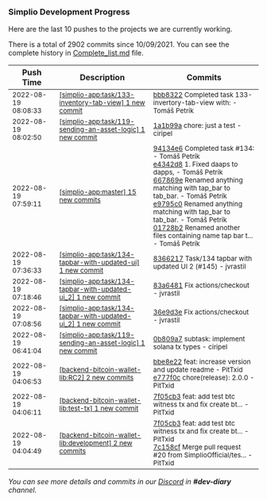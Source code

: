 
### Simplio Development Progress

Here are the last 10 pushes to the projects we are currently working.

There is a total of 2902 commits since 10/09/2021. You can see the complete history in
 [Complete_list.md](Complete_list.md) file.

| Push Time | Description | Commits |
| --- | --- | --- |
| <sub>2022-08-19 08:08:33</sub> | <sub>[[simplio-app:task/133\-inventory\-tab\-view] 1 new commit](https://github.com/SimplioOfficial/simplio-app/commit/bbb8322c59184a3373d3eab6cc4639398db0839f)</sub> | <sub>[bbb8322](https://github.com/SimplioOfficial/simplio-app/commit/bbb8322c59184a3373d3eab6cc4639398db0839f) Completed task 133-invertory-tab-view with: - Tomáš Petrík</sub> |
| <sub>2022-08-19 08:02:50</sub> | <sub>[[simplio-app:task/119\-sending\-an\-asset\-logic] 1 new commit](https://github.com/SimplioOfficial/simplio-app/commit/1a1b99a173dd435bc6b3eb36926ea4ca7aa36234)</sub> | <sub>[1a1b99a](https://github.com/SimplioOfficial/simplio-app/commit/1a1b99a173dd435bc6b3eb36926ea4ca7aa36234) chore: just a test - ciripel</sub> |
| <sub>2022-08-19 07:59:11</sub> | <sub>[[simplio-app:master] 15 new commits](https://github.com/SimplioOfficial/simplio-app/compare/43914939ca6f...4c3661ffbcb9)</sub> | <sub>[94134e6](https://github.com/SimplioOfficial/simplio-app/commit/94134e647c3ff66983a475e1efab9320b46a6f13) Completed task #134: - Tomáš Petrík<br>[e4342d8](https://github.com/SimplioOfficial/simplio-app/commit/e4342d899da7c26e6832b4cbbb80f2ac6999ab2a) 1. Fixed daaps to dapps, - Tomáš Petrík<br>[667869e](https://github.com/SimplioOfficial/simplio-app/commit/667869e1d1ed03519eb8f5e20a496c0e48388784) Renamed anything matching with tap_bar to tab_bar. - Tomáš Petrík<br>[e9795c0](https://github.com/SimplioOfficial/simplio-app/commit/e9795c0bc0fb170710a2a4fd4ac582c944ee247a) Renamed anything matching with tap_bar to tab_bar. - Tomáš Petrík<br>[01728b2](https://github.com/SimplioOfficial/simplio-app/commit/01728b280092bed6e2d0136f70caea0fd7da106b) Renamed another files containing name tap bar t... - Tomáš Petrík</sub> |
| <sub>2022-08-19 07:36:33</sub> | <sub>[[simplio-app:task/134\-tapbar\-with\-updated\-ui] 1 new commit](https://github.com/SimplioOfficial/simplio-app/commit/8366217c3c626d99bc3dac2c97184327dfea4955)</sub> | <sub>[8366217](https://github.com/SimplioOfficial/simplio-app/commit/8366217c3c626d99bc3dac2c97184327dfea4955) Task/134 tapbar with updated UI 2 (#145) - jvrastil</sub> |
| <sub>2022-08-19 07:18:46</sub> | <sub>[[simplio-app:task/134\-tapbar\-with\-updated\-ui\_2] 1 new commit](https://github.com/SimplioOfficial/simplio-app/commit/83a64819c16ba099b1ae8901eeea6414f459cf62)</sub> | <sub>[83a6481](https://github.com/SimplioOfficial/simplio-app/commit/83a64819c16ba099b1ae8901eeea6414f459cf62) Fix actions/checkout - jvrastil</sub> |
| <sub>2022-08-19 07:08:56</sub> | <sub>[[simplio-app:task/134\-tapbar\-with\-updated\-ui\_2] 1 new commit](https://github.com/SimplioOfficial/simplio-app/commit/36e9d3e28d431a8860e18313686e0e0a1082b3af)</sub> | <sub>[36e9d3e](https://github.com/SimplioOfficial/simplio-app/commit/36e9d3e28d431a8860e18313686e0e0a1082b3af) Fix actions/checkout - jvrastil</sub> |
| <sub>2022-08-19 06:41:04</sub> | <sub>[[simplio-app:task/119\-sending\-an\-asset\-logic] 1 new commit](https://github.com/SimplioOfficial/simplio-app/commit/0b809a740464c946a55ff3fb36ea49ec8a76ca09)</sub> | <sub>[0b809a7](https://github.com/SimplioOfficial/simplio-app/commit/0b809a740464c946a55ff3fb36ea49ec8a76ca09) subtask: implement solana tx types - ciripel</sub> |
| <sub>2022-08-19 04:06:53</sub> | <sub>[[backend-bitcoin-wallet-lib:RC2] 2 new commits](https://github.com/SimplioOfficial/backend-bitcoin-wallet-lib/compare/7c158cfc2614...e777f0c4473f)</sub> | <sub>[bbe8e22](https://github.com/SimplioOfficial/backend-bitcoin-wallet-lib/commit/bbe8e220c5bd844a236e4fdb7b1875eaac809603) feat: increase version and update readme - PitTxid<br>[e777f0c](https://github.com/SimplioOfficial/backend-bitcoin-wallet-lib/commit/e777f0c4473f61f10d18792b9776067b625bcb4b) chore(release): 2.0.0 - PitTxid</sub> |
| <sub>2022-08-19 04:06:11</sub> | <sub>[[backend-bitcoin-wallet-lib:test\-tx] 1 new commit](https://github.com/SimplioOfficial/backend-bitcoin-wallet-lib/commit/7f05cb3e30ff0110559e52780b7780cc36c88bf6)</sub> | <sub>[7f05cb3](https://github.com/SimplioOfficial/backend-bitcoin-wallet-lib/commit/7f05cb3e30ff0110559e52780b7780cc36c88bf6) feat: add test btc witness tx and fix create bt... - PitTxid</sub> |
| <sub>2022-08-19 04:04:49</sub> | <sub>[[backend-bitcoin-wallet-lib:development] 2 new commits](https://github.com/SimplioOfficial/backend-bitcoin-wallet-lib/compare/b42902cf76c2...7c158cfc2614)</sub> | <sub>[7f05cb3](https://github.com/SimplioOfficial/backend-bitcoin-wallet-lib/commit/7f05cb3e30ff0110559e52780b7780cc36c88bf6) feat: add test btc witness tx and fix create bt... - PitTxid<br>[7c158cf](https://github.com/SimplioOfficial/backend-bitcoin-wallet-lib/commit/7c158cfc2614638e18a0c5d30b3fd71ad57b4a66) Merge pull request #20 from SimplioOfficial/tes... - PitTxid</sub> |

_You can see more details and commits in our [Discord](https://discord.gg/aKhjuwZmdP) in **#dev-diary** channel._
